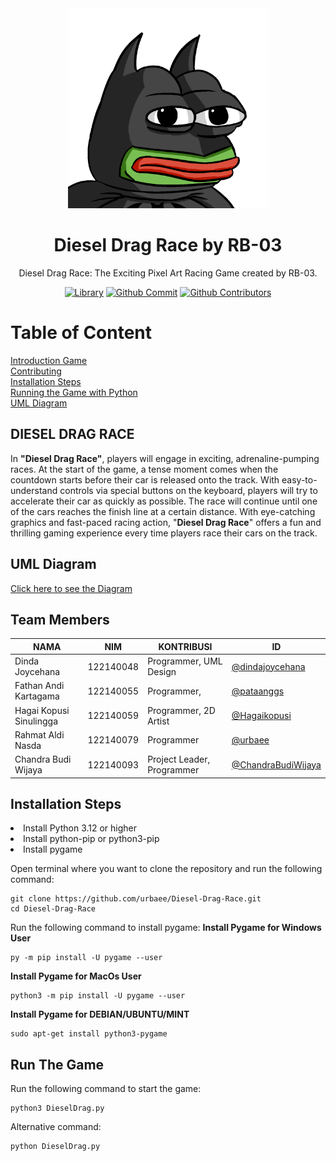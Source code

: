 <div align="center">
<img src="images/Logo.png" style="width: 320px;"/>
<h1> Diesel Drag Race by RB-03 </h1>

Diesel Drag Race: The Exciting Pixel Art Racing Game created by RB-03.

[![Library](https://img.shields.io/badge/pygame-orange)](#)
[![Github Commit](https://img.shields.io/github/commit-activity/m/urbaee/Diesel-Drag-Race)](#)
[![Github Contributors](https://img.shields.io/badge/all_contributors-5-orange.svg)](#)
</div>

# Table of Content
[Introduction Game](#Diesel-Drag-Race) <br>
[Contributing](#Team-Members) <br>
[Installation Steps](#Installation-Steps) <br>
[Running the Game with Python](#Run-The-Game) <br>
[UML Diagram](#Uml-Diagram) <br>

## DIESEL DRAG RACE
In **"Diesel Drag Race"**, players will engage in exciting, adrenaline-pumping races. At the start of the game, a tense moment comes when the countdown starts before their car is released onto the track. With easy-to-understand controls via special buttons on the keyboard, players will try to accelerate their car as quickly as possible. The race will continue until one of the cars reaches the finish line at a certain distance. With eye-catching graphics and fast-paced racing action, "**Diesel Drag Race**" offers a fun and thrilling gaming experience every time players race their cars on the track.

## UML Diagram
[Click here to see the Diagram](https://drive.google.com/file/d/1qCGP1fJolxkQraGsAkIoY_7mq4aSjY4_/view?usp=sharing)

## Team Members

|   **NAMA**|**NIM**   | **KONTRIBUSI**  |**ID**|
| ------------ | ------------ | ------------ | ------------ | 
|  Dinda Joycehana | 122140048  | Programmer, UML Design  | [@dindajoycehana](https://github.com/dindajoycehana)|
|  Fathan Andi Kartagama | 122140055   |Programmer,    |[@pataanggs](https://github.com/pataanggs)|
| Hagai Kopusi Sinulingga  | 122140059  | Programmer, 2D Artist  |[@Hagaikopusi](https://github.com/Hagaikopusi)|
|Rahmat Aldi Nasda | 122140079 | Programmer|  [@urbaee](https://github.com/urbaee)|
| Chandra Budi Wijaya  | 122140093  | Project Leader, Programmer  | [@ChandraBudiWijaya](https://github.com/ChandraBudiWijaya)|

## Installation Steps
<li> Install Python 3.12 or higher</li>
<li> Install python-pip or python3-pip</li>
<li> Install pygame</li>

Open terminal where you want to clone the repository and run the following command:
```
git clone https://github.com/urbaee/Diesel-Drag-Race.git
cd Diesel-Drag-Race
```
Run the following command to install pygame:
**Install Pygame for Windows User**
```
py -m pip install -U pygame --user
```
**Install Pygame for MacOs User**
```
python3 -m pip install -U pygame --user
```
**Install Pygame for DEBIAN/UBUNTU/MINT**
```
sudo apt-get install python3-pygame
```

## Run The Game
Run the following command to start the game:
```
python3 DieselDrag.py
```
Alternative command:
```
python DieselDrag.py
```